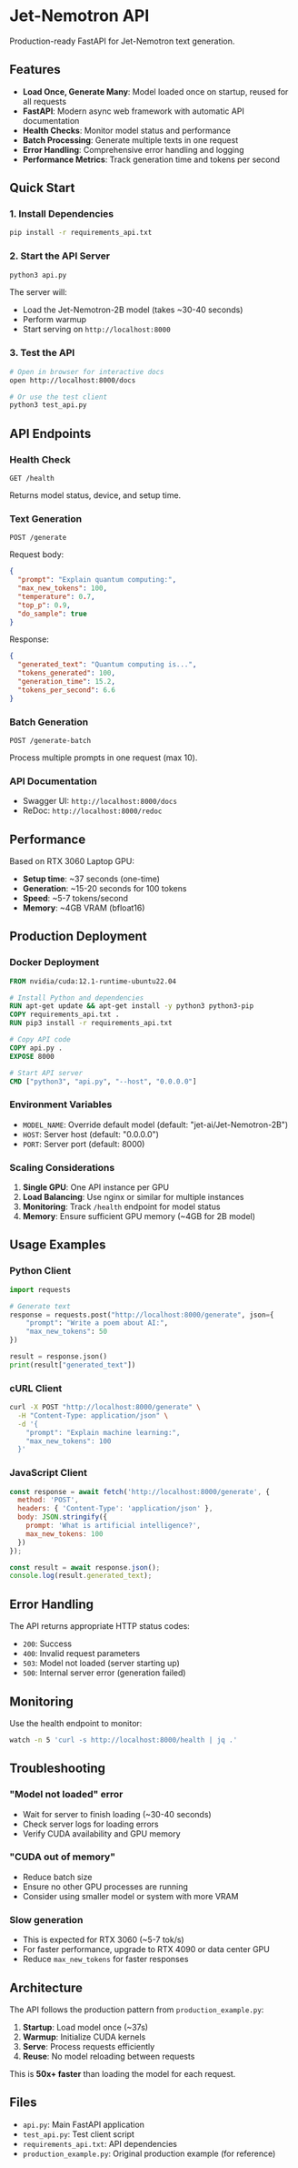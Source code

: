 # Jet-Nemotron API

Production-ready FastAPI for Jet-Nemotron text generation.

## Features

- **Load Once, Generate Many**: Model loaded once on startup, reused for all requests
- **FastAPI**: Modern async web framework with automatic API documentation
- **Health Checks**: Monitor model status and performance
- **Batch Processing**: Generate multiple texts in one request
- **Error Handling**: Comprehensive error handling and logging
- **Performance Metrics**: Track generation time and tokens per second

## Quick Start

### 1. Install Dependencies

```bash
pip install -r requirements_api.txt
```

### 2. Start the API Server

```bash
python3 api.py
```

The server will:
- Load the Jet-Nemotron-2B model (takes ~30-40 seconds)
- Perform warmup
- Start serving on `http://localhost:8000`

### 3. Test the API

```bash
# Open in browser for interactive docs
open http://localhost:8000/docs

# Or use the test client
python3 test_api.py
```

## API Endpoints

### Health Check
```
GET /health
```

Returns model status, device, and setup time.

### Text Generation
```
POST /generate
```

Request body:
```json
{
  "prompt": "Explain quantum computing:",
  "max_new_tokens": 100,
  "temperature": 0.7,
  "top_p": 0.9,
  "do_sample": true
}
```

Response:
```json
{
  "generated_text": "Quantum computing is...",
  "tokens_generated": 100,
  "generation_time": 15.2,
  "tokens_per_second": 6.6
}
```

### Batch Generation
```
POST /generate-batch
```

Process multiple prompts in one request (max 10).

### API Documentation
- Swagger UI: `http://localhost:8000/docs`
- ReDoc: `http://localhost:8000/redoc`

## Performance

Based on RTX 3060 Laptop GPU:
- **Setup time**: ~37 seconds (one-time)
- **Generation**: ~15-20 seconds for 100 tokens
- **Speed**: ~5-7 tokens/second
- **Memory**: ~4GB VRAM (bfloat16)

## Production Deployment

### Docker Deployment

```dockerfile
FROM nvidia/cuda:12.1-runtime-ubuntu22.04

# Install Python and dependencies
RUN apt-get update && apt-get install -y python3 python3-pip
COPY requirements_api.txt .
RUN pip3 install -r requirements_api.txt

# Copy API code
COPY api.py .
EXPOSE 8000

# Start API server
CMD ["python3", "api.py", "--host", "0.0.0.0"]
```

### Environment Variables

- `MODEL_NAME`: Override default model (default: "jet-ai/Jet-Nemotron-2B")
- `HOST`: Server host (default: "0.0.0.0")
- `PORT`: Server port (default: 8000)

### Scaling Considerations

1. **Single GPU**: One API instance per GPU
2. **Load Balancing**: Use nginx or similar for multiple instances
3. **Monitoring**: Track `/health` endpoint for model status
4. **Memory**: Ensure sufficient GPU memory (~4GB for 2B model)

## Usage Examples

### Python Client

```python
import requests

# Generate text
response = requests.post("http://localhost:8000/generate", json={
    "prompt": "Write a poem about AI:",
    "max_new_tokens": 50
})

result = response.json()
print(result["generated_text"])
```

### cURL Client

```bash
curl -X POST "http://localhost:8000/generate" \
  -H "Content-Type: application/json" \
  -d '{
    "prompt": "Explain machine learning:",
    "max_new_tokens": 100
  }'
```

### JavaScript Client

```javascript
const response = await fetch('http://localhost:8000/generate', {
  method: 'POST',
  headers: { 'Content-Type': 'application/json' },
  body: JSON.stringify({
    prompt: 'What is artificial intelligence?',
    max_new_tokens: 100
  })
});

const result = await response.json();
console.log(result.generated_text);
```

## Error Handling

The API returns appropriate HTTP status codes:

- `200`: Success
- `400`: Invalid request parameters
- `503`: Model not loaded (server starting up)
- `500`: Internal server error (generation failed)

## Monitoring

Use the health endpoint to monitor:
```bash
watch -n 5 'curl -s http://localhost:8000/health | jq .'
```

## Troubleshooting

### "Model not loaded" error
- Wait for server to finish loading (~30-40 seconds)
- Check server logs for loading errors
- Verify CUDA availability and GPU memory

### "CUDA out of memory"
- Reduce batch size
- Ensure no other GPU processes are running
- Consider using smaller model or system with more VRAM

### Slow generation
- This is expected for RTX 3060 (~5-7 tok/s)
- For faster performance, upgrade to RTX 4090 or data center GPU
- Reduce `max_new_tokens` for faster responses

## Architecture

The API follows the production pattern from `production_example.py`:

1. **Startup**: Load model once (~37s)
2. **Warmup**: Initialize CUDA kernels
3. **Serve**: Process requests efficiently
4. **Reuse**: No model reloading between requests

This is **50x+ faster** than loading the model for each request.

## Files

- `api.py`: Main FastAPI application
- `test_api.py`: Test client script
- `requirements_api.txt`: API dependencies
- `production_example.py`: Original production example (for reference)